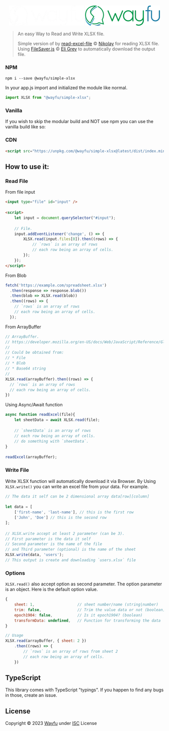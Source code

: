 <div style="text-align:center">

![logo](docs/assets/logo_white.webp#gh-dark-mode-only)
![logo](docs/assets/logo.webp#gh-light-mode-only)

</div>


> An easy Way to Read and Write XLSX file.
>
> Simple version of by [read-excel-file](https://github.com/catamphetamine/read-excel-file) &copy; [Nikolay](https://github.com/catamphetamine) for reading XLSX file.<br/>
> Using [FileSaver.js](https://github.com/eligrey/FileSaver.js) &copy; [Eli Grey](https://github.com/eligrey) to automatically download the output file.

### NPM

```
npm i --save @wayfu/simple-xlsx
```

In your app.js import and initialized the module like normal.

```js
import XLSX from "@wayfu/simple-xlsx";
```

### Vanilla

If you wish to skip the modular build and NOT use npm you can use the vanilla build like so:

### CDN

```html
<script src="https://unpkg.com/@wayfu/simple-xlsx@latest/dist/index.min.js"></script>
```

## How to use it:
### Read File
From file input
```html
<input type="file" id="input" />

<script>
    let input = document.querySelector("#input");
    
    // File.
    input.addEventListener('change', () => {
        XLSX.read(input.files[0]).then((rows) => {
            // `rows` is an array of rows
            // each row being an array of cells.
        });
    });
</script>
```
From Blob
```js
fetch('https://example.com/spreadsheet.xlsx')
  .then(response => response.blob())
  .then(blob => XLSX.read(blob))
  .then((rows) => {
    // `rows` is an array of rows
    // each row being an array of cells.
  });
```
From ArrayBuffer
```js
// ArrayBuffer.
// https://developer.mozilla.org/en-US/docs/Web/JavaScript/Reference/Global_Objects/ArrayBuffer
//
// Could be obtained from:
// * File
// * Blob
// * Base64 string
//
XLSX.read(arrayBuffer).then((rows) => {
  // `rows` is an array of rows
  // each row being an array of cells.
})
```
Using Async/Await function
```js
async function readExcel(file){
    let sheetData = await XLSX.read(file);

    // `sheetData` is an array of rows
    // each row being an array of cells.
    // do something with `sheetData`.
}

readExcel(arrayBuffer);
```

### Write File
Write XLSX function will automatically download it via Browser. By Using `XLSX.write()` you can write an excel file from your data. For example.
```js
// The data it self can be 2 dimensional array data[row][column]

let data = [
    ['first-name', 'last-name'], // this is the first row
    ['John', 'Doe'] // this is the second row
];

// XLSX.write accept at least 2 parameter (can be 3).
// First parameter is the data it self
// Second parameter is the name of the file
// and Third parameter (optional) is the name of the sheet
XLSX.write(data, 'users');
// This output is create and downloading `users.xlsx` file
```

### Options
`XLSX.read()` also accept option as second parameter. The option parameter is an object. Here is the default option value.
```js
{
    sheet: 1,                   // sheet number/name (string|number)
    trim: false,                // Trim the value data or not (boolean)
    epoch1904: false,           // Is it epoch1904? (boolean)
    transformData: undefined,   // Function for transforming the data 
}
```
```js
// Usage
XLSX.read(arrayBuffer, { sheet: 2 })
    .then((rows) => {
        // `rows` is an array of rows from sheet 2
        // each row being an array of cells.
    })
```
## TypeScript

This library comes with TypeScript "typings". If you happen to find any bugs in those, create an issue.

## License
Copyright &copy; 2023 [Wayfu](https://github.com/wayfu-id) under [ISC](LICENSE) License